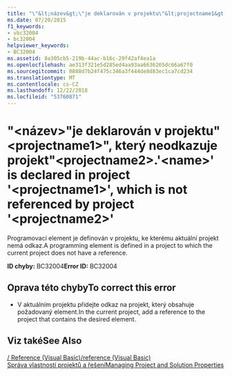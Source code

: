 ```yaml
---
title: "\"&lt;název&gt;\"je deklarován v projektu\"&lt;projectname1&gt;\", který neodkazuje projekt\"&lt;projectname2&gt;."
ms.date: 07/20/2015
f1_keywords:
- vbc32004
- bc32004
helpviewer_keywords:
- BC32004
ms.assetid: 8a305cb5-219b-44ac-b16c-29f42af4ea1a
ms.openlocfilehash: ae313f321e5d285ed4aa93aa6636265dc66a67f0
ms.sourcegitcommit: 0888d7b24f475c346a3f444de8d83ec1ca7cd234
ms.translationtype: MT
ms.contentlocale: cs-CZ
ms.lasthandoff: 12/22/2018
ms.locfileid: "53760871"
---
```

# <a name="ltnamegt-is-declared-in-project-ltprojectname1gt-which-is-not-referenced-by-project-ltprojectname2gt"></a><span data-ttu-id="8c095-102">"&lt;název&gt;"je deklarován v projektu"&lt;projectname1&gt;", který neodkazuje projekt"&lt;projectname2&gt;.</span><span class="sxs-lookup"><span data-stu-id="8c095-102">'&lt;name&gt;' is declared in project '&lt;projectname1&gt;', which is not referenced by project '&lt;projectname2&gt;'</span></span>
<span data-ttu-id="8c095-103">Programovací element je definován v projektu, ke kterému aktuální projekt nemá odkaz.</span><span class="sxs-lookup"><span data-stu-id="8c095-103">A programming element is defined in a project to which the current project does not have a reference.</span></span>  
  
 <span data-ttu-id="8c095-104">**ID chyby:** BC32004</span><span class="sxs-lookup"><span data-stu-id="8c095-104">**Error ID:** BC32004</span></span>  
  
## <a name="to-correct-this-error"></a><span data-ttu-id="8c095-105">Oprava této chyby</span><span class="sxs-lookup"><span data-stu-id="8c095-105">To correct this error</span></span>  
  
-   <span data-ttu-id="8c095-106">V aktuálním projektu přidejte odkaz na projekt, který obsahuje požadovaný element.</span><span class="sxs-lookup"><span data-stu-id="8c095-106">In the current project, add a reference to the project that contains the desired element.</span></span>  
  
## <a name="see-also"></a><span data-ttu-id="8c095-107">Viz také</span><span class="sxs-lookup"><span data-stu-id="8c095-107">See Also</span></span>  
  
 [<span data-ttu-id="8c095-108">/ Reference (Visual Basic)</span><span class="sxs-lookup"><span data-stu-id="8c095-108">/reference (Visual Basic)</span></span>](../../visual-basic/reference/command-line-compiler/reference.md)  
 [<span data-ttu-id="8c095-109">Správa vlastností projektů a řešení</span><span class="sxs-lookup"><span data-stu-id="8c095-109">Managing Project and Solution Properties</span></span>](/visualstudio/ide/managing-project-and-solution-properties)
